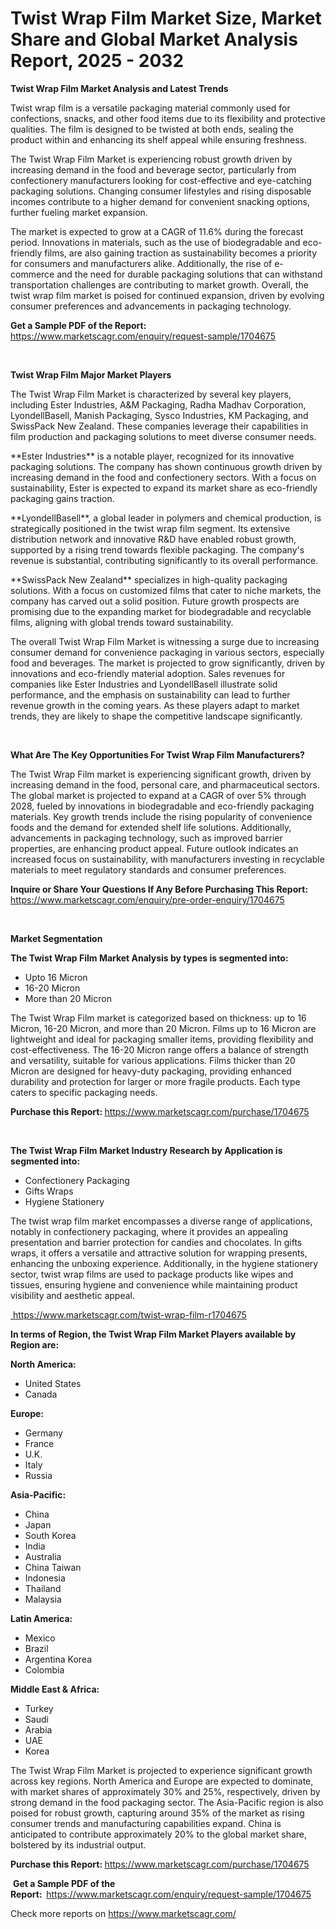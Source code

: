 <p><h1>Twist Wrap Film Market Size, Market Share and Global Market Analysis Report, 2025 - 2032</h1></p><p><strong>Twist Wrap Film Market Analysis and Latest Trends</strong></p>
<p><p>Twist wrap film is a versatile packaging material commonly used for confections, snacks, and other food items due to its flexibility and protective qualities. The film is designed to be twisted at both ends, sealing the product within and enhancing its shelf appeal while ensuring freshness.</p><p>The Twist Wrap Film Market is experiencing robust growth driven by increasing demand in the food and beverage sector, particularly from confectionery manufacturers looking for cost-effective and eye-catching packaging solutions. Changing consumer lifestyles and rising disposable incomes contribute to a higher demand for convenient snacking options, further fueling market expansion. </p><p>The market is expected to grow at a CAGR of 11.6% during the forecast period. Innovations in materials, such as the use of biodegradable and eco-friendly films, are also gaining traction as sustainability becomes a priority for consumers and manufacturers alike. Additionally, the rise of e-commerce and the need for durable packaging solutions that can withstand transportation challenges are contributing to market growth. Overall, the twist wrap film market is poised for continued expansion, driven by evolving consumer preferences and advancements in packaging technology.</p></p>
<p><strong>Get a Sample PDF of the Report:&nbsp;</strong> <a href="https://www.marketscagr.com/enquiry/request-sample/1704675?utm_campaign=1097&utm_medium=2&utm_source=Github&utm_content=ia&utm_term=09012025&utm_id=twist-wrap-film">https://www.marketscagr.com/enquiry/request-sample/1704675</a></p>
<p>&nbsp;</p>
<p><strong>Twist Wrap Film Major Market Players</strong></p>
<p><p>The Twist Wrap Film Market is characterized by several key players, including Ester Industries, A&M Packaging, Radha Madhav Corporation, LyondellBasell, Manish Packaging, Sysco Industries, KM Packaging, and SwissPack New Zealand. These companies leverage their capabilities in film production and packaging solutions to meet diverse consumer needs.</p><p>**Ester Industries** is a notable player, recognized for its innovative packaging solutions. The company has shown continuous growth driven by increasing demand in the food and confectionery sectors. With a focus on sustainability, Ester is expected to expand its market share as eco-friendly packaging gains traction.</p><p>**LyondellBasell**, a global leader in polymers and chemical production, is strategically positioned in the twist wrap film segment. Its extensive distribution network and innovative R&D have enabled robust growth, supported by a rising trend towards flexible packaging. The company's revenue is substantial, contributing significantly to its overall performance.</p><p>**SwissPack New Zealand** specializes in high-quality packaging solutions. With a focus on customized films that cater to niche markets, the company has carved out a solid position. Future growth prospects are promising due to the expanding market for biodegradable and recyclable films, aligning with global trends toward sustainability.</p><p>The overall Twist Wrap Film Market is witnessing a surge due to increasing consumer demand for convenience packaging in various sectors, especially food and beverages. The market is projected to grow significantly, driven by innovations and eco-friendly material adoption. Sales revenues for companies like Ester Industries and LyondellBasell illustrate solid performance, and the emphasis on sustainability can lead to further revenue growth in the coming years. As these players adapt to market trends, they are likely to shape the competitive landscape significantly.</p></p>
<p>&nbsp;</p>
<p><strong>What Are The Key Opportunities For Twist Wrap Film Manufacturers?</strong></p>
<p><p>The Twist Wrap Film market is experiencing significant growth, driven by increasing demand in the food, personal care, and pharmaceutical sectors. The global market is projected to expand at a CAGR of over 5% through 2028, fueled by innovations in biodegradable and eco-friendly packaging materials. Key growth trends include the rising popularity of convenience foods and the demand for extended shelf life solutions. Additionally, advancements in packaging technology, such as improved barrier properties, are enhancing product appeal. Future outlook indicates an increased focus on sustainability, with manufacturers investing in recyclable materials to meet regulatory standards and consumer preferences.</p></p>
<p><strong>Inquire or Share Your Questions If Any Before Purchasing This Report:</strong> <a href="https://www.marketscagr.com/enquiry/pre-order-enquiry/1704675?utm_campaign=1097&utm_medium=2&utm_source=Github&utm_content=ia&utm_term=09012025&utm_id=twist-wrap-film">https://www.marketscagr.com/enquiry/pre-order-enquiry/1704675</a></p>
<p>&nbsp;</p>
<p><strong>Market Segmentation</strong></p>
<p><strong>The Twist Wrap Film Market Analysis by types is segmented into:</strong></p>
<p><ul><li>Upto 16 Micron</li><li>16-20 Micron</li><li>More than 20 Micron</li></ul></p>
<p><p>The Twist Wrap Film market is categorized based on thickness: up to 16 Micron, 16-20 Micron, and more than 20 Micron. Films up to 16 Micron are lightweight and ideal for packaging smaller items, providing flexibility and cost-effectiveness. The 16-20 Micron range offers a balance of strength and versatility, suitable for various applications. Films thicker than 20 Micron are designed for heavy-duty packaging, providing enhanced durability and protection for larger or more fragile products. Each type caters to specific packaging needs.</p></p>
<p><strong>Purchase this Report:&nbsp;</strong><a href="https://www.marketscagr.com/purchase/1704675?utm_campaign=1097&utm_medium=2&utm_source=Github&utm_content=ia&utm_term=09012025&utm_id=twist-wrap-film">https://www.marketscagr.com/purchase/1704675</a></p>
<p>&nbsp;</p>
<p><strong>The Twist Wrap Film Market Industry Research by Application is segmented into:</strong></p>
<p><ul><li>Confectionery Packaging</li><li>Gifts Wraps</li><li>Hygiene Stationery</li></ul></p>
<p><p>The twist wrap film market encompasses a diverse range of applications, notably in confectionery packaging, where it provides an appealing presentation and barrier protection for candies and chocolates. In gifts wraps, it offers a versatile and attractive solution for wrapping presents, enhancing the unboxing experience. Additionally, in the hygiene stationery sector, twist wrap films are used to package products like wipes and tissues, ensuring hygiene and convenience while maintaining product visibility and aesthetic appeal.</p></p>
<p><a href="https://www.marketscagr.com/twist-wrap-film-r1704675?utm_campaign=1097&utm_medium=2&utm_source=Github&utm_content=ia&utm_term=09012025&utm_id=twist-wrap-film">&nbsp;https://www.marketscagr.com/twist-wrap-film-r1704675</a></p>
<p><strong>In terms of Region, the Twist Wrap Film Market Players available by Region are:</strong></p>
<p>
    <p> <strong> North America: </strong>
        <ul>
            <li>United States</li>
            <li>Canada</li>
        </ul>
        </p> 
    <p> <strong> Europe: </strong>
        <ul>
            <li>Germany</li>
            <li>France</li>
            <li>U.K.</li>
            <li>Italy</li>
            <li>Russia</li>
        </ul>
        </p> 
    <p> <strong> Asia-Pacific: </strong>
        <ul>
            <li>China</li>
            <li>Japan</li>
            <li>South Korea</li>
            <li>India</li>
            <li>Australia</li>
            <li>China Taiwan</li>
            <li>Indonesia</li>
            <li>Thailand</li>
            <li>Malaysia</li>
        </ul>
        </p> 
    <p> <strong> Latin America: </strong>
        <ul>
            <li>Mexico</li>
            <li>Brazil</li>
            <li>Argentina Korea</li>
            <li>Colombia</li>
        </ul>
        </p> 
    <p> <strong> Middle East & Africa: </strong>
        <ul>
            <li>Turkey</li>
            <li>Saudi</li>
            <li>Arabia</li>
            <li>UAE</li>
            <li>Korea</li>
        </ul>
    </p>
    </p>
<p><p>The Twist Wrap Film Market is projected to experience significant growth across key regions. North America and Europe are expected to dominate, with market shares of approximately 30% and 25%, respectively, driven by strong demand in the food packaging sector. The Asia-Pacific region is also poised for robust growth, capturing around 35% of the market as rising consumer trends and manufacturing capabilities expand. China is anticipated to contribute approximately 20% to the global market share, bolstered by its industrial output.</p></p>
<p><strong>Purchase this Report: </strong><a href="https://www.marketscagr.com/purchase/1704675?utm_campaign=1097&utm_medium=2&utm_source=Github&utm_content=ia&utm_term=09012025&utm_id=twist-wrap-film">https://www.marketscagr.com/purchase/1704675</a></p>
<p>&nbsp;<strong>Get a Sample PDF of the Report:&nbsp;&nbsp;</strong><a href="https://www.marketscagr.com/enquiry/request-sample/1704675?utm_campaign=1097&utm_medium=2&utm_source=Github&utm_content=ia&utm_term=09012025&utm_id=twist-wrap-film">https://www.marketscagr.com/enquiry/request-sample/1704675</a></p>
<p><strong></strong></p>
<p>Check more reports on <a href="https://www.marketscagr.com/?utm_campaign=1097&utm_medium=2&utm_source=Github&utm_content=ia&utm_term=09012025&utm_id=twist-wrap-film">https://www.marketscagr.com/</a></p>